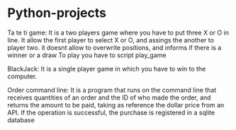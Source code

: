 # Python-projects

Ta te ti game: 
It is a two players game where you have to put three X or O in line. It allow the first player to select X or O, and assings the another to player two.
it doesnt allow to overwrite positions, and informs if there is a winner or a draw
To play you have to script play_game

BlackJack:
It is a single player game in which you have to win to the computer. 

Order command line:
It is a program that runs on the command line that receives quantities of an order and the ID of who made the order, and returns the amount to be paid, taking as reference the dollar price from an API. If the operation is successful, the purchase is registered in a sqlite database
